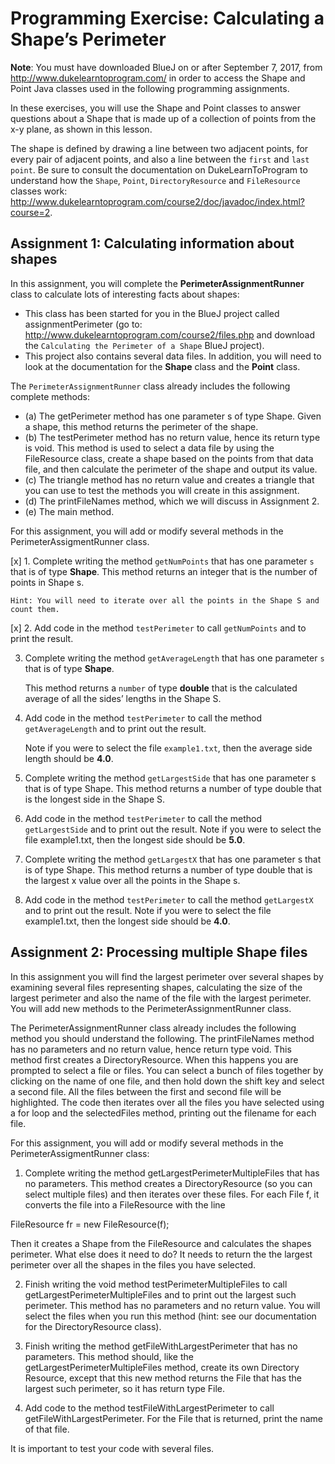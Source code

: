 # Programming Exercise: Calculating a Shape’s Perimeter

__Note__: You must have downloaded BlueJ on or after September 7, 2017, from http://www.dukelearntoprogram.com/ in order to access the Shape and Point Java classes used in the following programming assignments.

In these exercises, you will use the Shape and Point classes to answer questions about a Shape that is made up of a collection of points from the x-y plane, as shown in this lesson.

The shape is defined by drawing a line between two adjacent points, for every pair of adjacent points, and also a line between the `first` and `last point`. Be sure to consult the documentation on DukeLearnToProgram to understand how the `Shape`, `Point`, `DirectoryResource` and `FileResource` classes work: http://www.dukelearntoprogram.com/course2/doc/javadoc/index.html?course=2.

## Assignment 1: Calculating information about shapes

In this assignment, you will complete the __PerimeterAssignmentRunner__ class to calculate lots of interesting facts about shapes:

- This class has been started for you in the BlueJ project called assignmentPerimeter (go to: http://www.dukelearntoprogram.com/course2/files.php and download the `Calculating the Perimeter of a Shape` BlueJ project).
- This project also contains several data files. In addition, you will need to look at the documentation for the __Shape__ class and the __Point__ class.

The `PerimeterAssignmentRunner` class already includes the following complete methods:

- (a) The getPerimeter method has one parameter s of type Shape. Given a shape, this method returns the perimeter of the shape.
- (b) The testPerimeter method has no return value, hence its return type is void. This method is used to select a data file by using the FileResource class, create a shape based on the points from that data file, and then calculate the perimeter of the shape and output its value.
- (c) The triangle method has no return value and creates a triangle that you can use to test the methods you will create in this assignment.
- (d) The printFileNames method, which we will discuss in Assignment 2.
- (e) The main method.

For this assignment, you will add or modify several methods in the PerimeterAssigmentRunner class.

[x] 1. Complete writing the method `getNumPoints` that has one parameter `s` that is of type __Shape__. This method returns an integer that is the number of points in Shape s.

    Hint: You will need to iterate over all the points in the Shape S and count them.

[x] 2. Add code in the method `testPerimeter` to call `getNumPoints` and to print the result.

3. Complete writing the method `getAverageLength` that has one parameter `s` that is of type __Shape__. 

    This method returns a `number` of type __double__ that is the calculated average of all the sides’ lengths in the Shape S.

4. Add code in the method `testPerimeter` to call the method `getAverageLength` and to print out the result.
    
    Note if you were to select the file `example1.txt`, then the average side length should be __4.0__.

5. Complete writing the method `getLargestSide` that has one parameter s that is of type Shape. This method returns a number of type double that is the longest side in the Shape S.

6. Add code in the method `testPerimeter` to call the method `getLargestSide` and to print out the result. Note if you were to select the file example1.txt, then the longest side should be __5.0__.

7. Complete writing the method `getLargestX` that has one parameter s that is of type Shape. This method returns a number of type double that is the largest x value over all the points in the Shape s.

8. Add code in the method `testPerimeter` to call the method `getLargestX` and to print out the result. Note if you were to select the file example1.txt, then the longest side should be __4.0__.

## Assignment 2: Processing multiple Shape files

In this assignment you will find the largest perimeter over several shapes by examining several files representing shapes, calculating the size of the largest perimeter and also the name of the file with the largest perimeter. You will add new methods to the PerimeterAssignmentRunner class.

The PerimeterAssignmentRunner class already includes the following method you should understand the following. The printFileNames method has no parameters and no return value, hence return type void. This method first creates a DirectoryResource. When this happens you are prompted to select a file or files. You can select a bunch of files together by clicking on the name of one file, and then hold down the shift key and select a second file. All the files between the first and second file will be highlighted. The code then iterates over all the files you have selected using a for loop and the selectedFiles method, printing out the filename for each file.

For this assignment, you will add or modify several methods in the PerimeterAssigmentRunner class:

1. Complete writing the method getLargestPerimeterMultipleFiles that has no parameters. This method creates a DirectoryResource (so you can select multiple files) and then iterates over these files. For each File f, it converts the file into a FileResource with the line

FileResource fr = new FileResource(f);

Then it creates a Shape from the FileResource and calculates the shapes perimeter. What else does it need to do? It needs to return the the largest perimeter over all the shapes in the files you have selected.

2. Finish writing the void method testPerimeterMultipleFiles to call getLargestPerimeterMultipleFiles and to print out the largest such perimeter. This method has no parameters and no return value. You will select the files when you run this method (hint: see our documentation for the DirectoryResource class).

3. Finish writing the method getFileWithLargestPerimeter that has no parameters. This method should, like the getLargestPerimeterMultipleFiles method, create its own Directory Resource, except that this new method returns the File that has the largest such perimeter, so it has return type File.

4. Add code to the method testFileWithLargestPerimeter to call getFileWithLargestPerimeter. For the File that is returned, print the name of that file.

It is important to test your code with several files.
